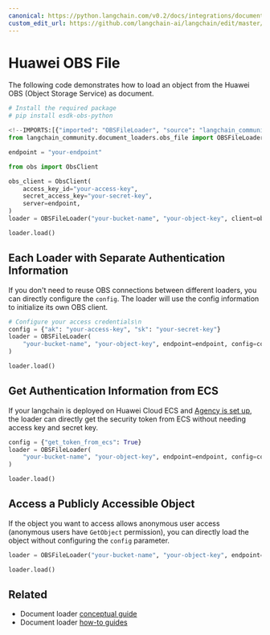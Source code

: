 ```yaml
---
canonical: https://python.langchain.com/v0.2/docs/integrations/document_loaders/huawei_obs_file/
custom_edit_url: https://github.com/langchain-ai/langchain/edit/master/docs/docs/integrations/document_loaders/huawei_obs_file.ipynb
---
```


# Huawei OBS File
The following code demonstrates how to load an object from the Huawei OBS (Object Storage Service) as document.

```python
# Install the required package
# pip install esdk-obs-python
```

```python
<!--IMPORTS:[{"imported": "OBSFileLoader", "source": "langchain_community.document_loaders.obs_file", "docs": "https://api.python.langchain.com/en/latest/document_loaders/langchain_community.document_loaders.obs_file.OBSFileLoader.html", "title": "Huawei OBS File"}]-->
from langchain_community.document_loaders.obs_file import OBSFileLoader
```

```python
endpoint = "your-endpoint"
```

```python
from obs import ObsClient

obs_client = ObsClient(
    access_key_id="your-access-key",
    secret_access_key="your-secret-key",
    server=endpoint,
)
loader = OBSFileLoader("your-bucket-name", "your-object-key", client=obs_client)
```

```python
loader.load()
```

## Each Loader with Separate Authentication Information
If you don't need to reuse OBS connections between different loaders, you can directly configure the `config`. The loader will use the config information to initialize its own OBS client.

```python
# Configure your access credentials\n
config = {"ak": "your-access-key", "sk": "your-secret-key"}
loader = OBSFileLoader(
    "your-bucket-name", "your-object-key", endpoint=endpoint, config=config
)
```

```python
loader.load()
```

## Get Authentication Information from ECS
If your langchain is deployed on Huawei Cloud ECS and [Agency is set up](https://support.huaweicloud.com/intl/en-us/usermanual-ecs/ecs_03_0166.html#section7), the loader can directly get the security token from ECS without needing access key and secret key. 

```python
config = {"get_token_from_ecs": True}
loader = OBSFileLoader(
    "your-bucket-name", "your-object-key", endpoint=endpoint, config=config
)
```

```python
loader.load()
```

## Access a Publicly Accessible Object
If the object you want to access allows anonymous user access (anonymous users have `GetObject` permission), you can directly load the object without configuring the `config` parameter.

```python
loader = OBSFileLoader("your-bucket-name", "your-object-key", endpoint=endpoint)
```

```python
loader.load()
```

## Related

- Document loader [conceptual guide](/docs/concepts/#document-loaders)
- Document loader [how-to guides](/docs/how_to/#document-loaders)